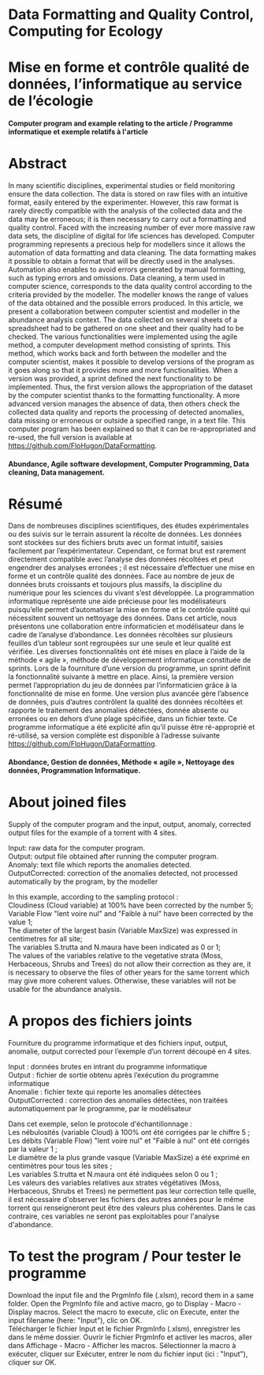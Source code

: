 # Data Formatting and Quality Control, Computing for Ecology  
# Mise en forme et contrôle qualité de données, l’informatique au service de l’écologie
#### Computer program and example relating to the article / Programme informatique et exemple relatifs à l'article 


# Abstract
In many scientific disciplines, experimental studies or field monitoring ensure the data collection. The data is stored on raw files with an intuitive format, easily entered by the experimenter. However, this raw format is rarely directly compatible with the analysis of the collected data and the data may be erroneous; it is then necessary to carry out a formatting and quality control. Faced with the increasing number of ever more massive raw data sets, the discipline of digital for life sciences has developed. Computer programming represents a precious help for modellers since it allows the automation of data formatting and data cleaning. The data formatting makes it possible to obtain a format that will be directly used in the analyses. Automation also enables to avoid errors generated by manual formatting, such as typing errors and omissions. Data cleaning, a term used in computer science, corresponds to the data quality control according to the criteria provided by the modeller. The modeller knows the range of values of the data obtained and the possible errors produced. In this article, we present a collaboration between computer scientist and modeller in the abundance analysis context. The data collected on several sheets of a spreadsheet had to be gathered on one sheet and their quality had to be checked. The various functionalities were implemented using the agile method, a computer development method consisting of sprints. This method, which works back and forth between the modeller and the computer scientist, makes it possible to develop versions of the program as it goes along so that it provides more and more functionalities. When a version was provided, a sprint defined the next functionality to be implemented. Thus, the first version allows the appropriation of the dataset by the computer scientist thanks to the formatting functionality. A more advanced version manages the absence of data, then others check the collected data quality and reports the processing of detected anomalies, data missing or erroneous or outside a specified range, in a text file. This computer program has been explained so that it can be re-appropriated and re-used, the full version is available at https://github.com/FloHugon/DataFormatting.
#### Abundance, Agile software development, Computer Programming, Data cleaning, Data management.


# Résumé
Dans de nombreuses disciplines scientifiques, des études expérimentales ou des suivis sur le terrain assurent la récolte de données. Les données sont stockées sur des fichiers bruts avec un format intuitif, saisies facilement par l’expérimentateur. Cependant, ce format brut est rarement directement compatible avec l’analyse des données récoltées et peut engendrer des analyses erronées ; il est nécessaire d’effectuer une mise en forme et un contrôle qualité des données. Face au nombre de jeux de données bruts croissants et toujours plus massifs, la discipline du numérique pour les sciences du vivant s’est développée. La programmation informatique représente une aide précieuse pour les modélisateurs puisqu’elle permet d’automatiser la mise en forme et le contrôle qualité qui nécessitent souvent un nettoyage des données. Dans cet article, nous présentons une collaboration entre informaticien et modélisateur dans le cadre de l’analyse d’abondance. Les données récoltées sur plusieurs feuilles d’un tableur sont regroupées sur une seule et leur qualité est vérifiée. Les diverses fonctionnalités ont été mises en place à l’aide de la méthode « agile », méthode de développement informatique constituée de sprints. Lors de la fourniture d’une version du programme, un sprint définit la fonctionnalité suivante à mettre en place. Ainsi, la première version permet l’appropriation du jeu de données par l’informaticien grâce à la fonctionnalité de mise en forme. Une version plus avancée gère l’absence de données, puis d’autres contrôlent la qualité des données récoltées et rapporte le traitement des anomalies détectées, donnée absente ou erronées ou en dehors d’une plage spécifiée, dans un fichier texte. Ce programme informatique a été explicité afin qu’il puisse être ré-approprié et ré-utilisé, sa version complète est  disponible à l’adresse suivante https://github.com/FloHugon/DataFormatting.
#### Abondance, Gestion de données, Méthode « agile », Nettoyage des données,  Programmation Informatique.


# About joined files
Supply of the computer program and the input, output, anomaly, corrected output files for the example of a torrent with 4 sites. 

Input: raw data for the computer program.  
Output: output file obtained after running the computer program.  
Anomaly: text file which reports the anomalies detected.  
OutputCorrected: correction of the anomalies detected, not processed automatically by the program, by the modeller  

In this example, according to the sampling protocol :   
Cloudiness (Cloud variable) at 100% have been corrected by the number 5;  
Variable Flow "lent voire nul" and "Faible à nul" have been corrected by the value 1;  
The diameter of the largest basin (Variable MaxSize) was expressed in centimetres for all site;    
The variables S.trutta and N.maura have been indicated as 0 or 1;  
The values of the variables relative to the vegetative strata (Moss, Herbaceous, Shrubs and Trees) do not allow their correction as they are, it is necessary to observe the files of other years for the same torrent which may give more coherent values. Otherwise, these variables will not be usable for the abundance analysis. 


# A propos des fichiers joints
Fourniture du programme informatique et des fichiers input, output, anomalie, output corrected pour l’exemple d’un torrent découpé en 4 sites. 

Input : données brutes en intrant du programme informatique  
Output : fichier de sortie obtenu après l’exécution du programme informatique  
Anomalie : fichier texte qui reporte les anomalies détectées  
OutputCorrected : correction des anomalies détectées, non traitées automatiquement par le programme, par le modélisateur  

Dans cet exemple, selon le protocole d'échantillonnage :   
Les nébulosités (variable Cloud) à 100% ont été corrigées par le chiffre 5 ;  
Les débits (Variable Flow) "lent voire nul" et "Faible à nul" ont été corrigés par la valeur 1 ;  
Le diamètre de la plus grande vasque (Variable MaxSize) a été exprimé en centimètres pour tous les sites ;  
Les variables S.trutta et N.maura ont été indiquées selon 0 ou 1 ;  
Les valeurs des variables relatives aux strates végétatives (Moss, Herbaceous, Shrubs et Trees) ne permettent pas leur correction telle quelle, il est nécessaire d'observer les fichiers des autres années pour le même torrent qui renseigneront peut être des valeurs plus cohérentes. Dans le cas contraire, ces variables ne seront pas exploitables pour l'analyse d'abondance. 


# To test the program / Pour tester le programme
Download the input file and the PrgmInfo file (.xlsm), record them in a same folder. Open the PrgmInfo file and active macro, go to Display - Macro - Display macros. Select the macro to execute, clic on Execute, enter the input filename (here: "Input"), clic on OK.  
Télécharger le fichier Input et le fichier PrgmInfo (.xlsm), enregistrer les dans le même dossier. Ouvrir le fichier PrgmInfo et activer les macros, aller dans Affichage - Macro - Afficher les macros. Sélectionner la macro à exécuter, cliquer sur Exécuter, entrer le nom du fichier input (ici : "Input"), cliquer sur OK.

